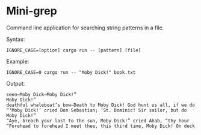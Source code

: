 # Mini-grep

Command line application for searching string patterns in a file.

Syntax:
```
IGNORE_CASE=[option] cargo run -- [pattern] [file]
```

Example:

```shell
IGNORE_CASE=0 cargo run -- "Moby Dick!" book.txt
```

Output:

```
seen—Moby Dick—Moby Dick!”
Moby Dick!”
deathful whaleboat’s bow—Death to Moby Dick! God hunt us all, if we do
“‘Moby Dick!’ cried Don Sebastian; ‘St. Dominic! Sir sailor, but do
Moby Dick!”
“Aye, breach your last to the sun, Moby Dick!” cried Ahab, “thy hour
“Forehead to forehead I meet thee, this third time, Moby Dick! On deck
```
